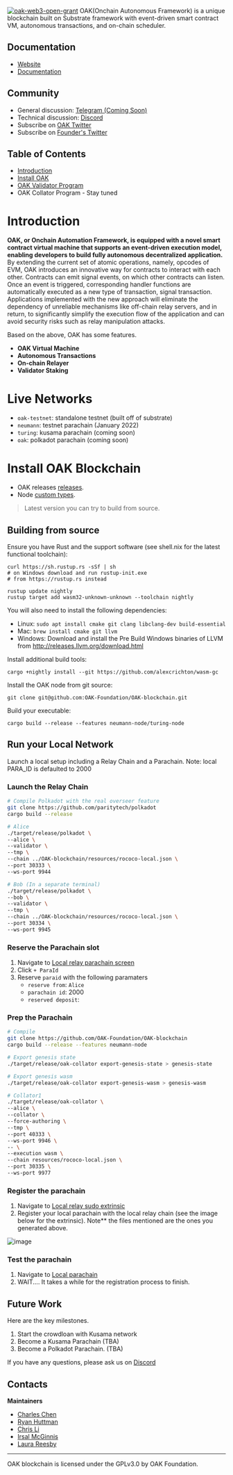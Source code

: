 <a href="https://github.com/w3f/Open-Grants-Program/pull/268"><img src="https://user-images.githubusercontent.com/2616844/113636716-e3857f80-9627-11eb-842a-dcb1e1a96689.png" alt="oak-web3-open-grant" /></a>
OAK(Onchain Autonomous Framework) is a unique blockchain built on Substrate framework with event-driven smart contract VM, autonomous transactions, and on-chain scheduler.

Documentation
----------

* [Website](https://oak.tech/)
* [Documentation](https://docs.oak.tech/)

Community
--------- 

* General discussion: [Telegram (Coming Soon)]()
* Technical discussion: [Discord](https://discord.gg/7W9UDvsbwh)
* Subscribe on [OAK Twitter](https://twitter.com/oak_network)
* Subscribe on [Founder's Twitter](https://twitter.com/chrisli2046)

Table of Contents
-----------------

* [Introduction](https://github.com/OAK-Foundation/OAK-blockchain#introduction)
* [Install OAK](https://github.com/OAK-Foundation/OAK-blockchain#install-oak-blockchain)
* [OAK Validator Program](https://github.com/OAK-Foundation/OAK-blockchain/blob/master/docs/validator-setup.md)
* OAK Collator Program - Stay tuned

Introduction
============

**OAK, or Onchain Automation Framework, is equipped with a novel smart contract virtual machine that supports an event-driven execution model, enabling developers to build fully autonomous decentralized application.** By extending the current set of atomic operations, namely, opcodes of EVM, OAK introduces an innovative way for contracts to interact with each other. Contracts can emit signal events, on which other contracts can listen. Once an event is triggered, corresponding handler functions are automatically executed as a new type of transaction, signal transaction. Applications implemented with the new approach will eliminate the dependency of unreliable mechanisms like off-chain relay servers, and in return, to significantly simplify the execution flow of the application and can avoid security risks such as relay manipulation attacks.

Based on the above, OAK has some features.
- **OAK Virtual Machine**
- **Autonomous Transactions**
- **On-chain Relayer**
- **Validator Staking**

Live Networks
============

- `oak-testnet`: standalone testnet (built off of substrate)
- `neumann`: testnet parachain (January 2022)
- `turing`: kusama parachain (coming soon)
- `oak`: polkadot parachain (coming soon)

Install OAK Blockchain 
=============

* OAK releases [releases](https://github.com/OAK-Foundation/OAK-blockchain/releases).
* Node [custom types](). 

> Latest version you can try to build from source.

Building from source
--------------------

Ensure you have Rust and the support software (see shell.nix for the latest functional toolchain):

    curl https://sh.rustup.rs -sSf | sh
    # on Windows download and run rustup-init.exe
    # from https://rustup.rs instead

    rustup update nightly
    rustup target add wasm32-unknown-unknown --toolchain nightly

You will also need to install the following dependencies:

* Linux: `sudo apt install cmake git clang libclang-dev build-essential`
* Mac: `brew install cmake git llvm`
* Windows: Download and install the Pre Build Windows binaries of LLVM from http://releases.llvm.org/download.html

Install additional build tools:

    cargo +nightly install --git https://github.com/alexcrichton/wasm-gc

Install the OAK node from git source:

    git clone git@github.com:OAK-Foundation/OAK-blockchain.git    

Build your executable:

    cargo build --release --features neumann-node/turing-node

Run your Local Network
-----------

Launch a local setup including a Relay Chain and a Parachain.
Note: local PARA_ID is defaulted to 2000

### Launch the Relay Chain

```bash
# Compile Polkadot with the real overseer feature
git clone https://github.com/paritytech/polkadot
cargo build --release

# Alice
./target/release/polkadot \
--alice \
--validator \
--tmp \
--chain ../OAK-blockchain/resources/rococo-local.json \
--port 30333 \
--ws-port 9944

# Bob (In a separate terminal)
./target/release/polkadot \
--bob \
--validator \
--tmp \
--chain ../OAK-blockchain/resources/rococo-local.json \
--port 30334 \
--ws-port 9945
```

### Reserve the Parachain slot

1. Navigate to [Local relay parachain screen](https://polkadot.js.org/apps/?rpc=ws%3A%2F%2F127.0.0.1%3A9944#/parachains/parathreads)
2. Click `+ ParaId`
3. Reserve `paraid` with the following paramaters
    - `reserve from`: `Alice`
    - `parachain id`: 2000
    - `reserved deposit`: <whatever the default is>


### Prep the Parachain

```bash
# Compile
git clone https://github.com/OAK-Foundation/OAK-blockchain
cargo build --release --features neumann-node

# Export genesis state
./target/release/oak-collator export-genesis-state > genesis-state

# Export genesis wasm
./target/release/oak-collator export-genesis-wasm > genesis-wasm

# Collator1
./target/release/oak-collator \
--alice \
--collator \
--force-authoring \
--tmp \
--port 40333 \
--ws-port 9946 \
-- \
--execution wasm \
--chain resources/rococo-local.json \
--port 30335 \
--ws-port 9977 
```

### Register the parachain

1. Navigate to [Local relay sudo extrinsic](https://polkadot.js.org/apps/?rpc=ws%3A%2F%2F127.0.0.1%3A9944#/sudo)
2. Register your local parachain with the local relay chain (see the image below for the extrinsic). 
Note** the files mentioned are the ones you generated above.

![image](https://user-images.githubusercontent.com/2915325/99548884-1be13580-2987-11eb-9a8b-20be658d34f9.png)


### Test the parachain

1. Navigate to [Local parachain](https://polkadot.js.org/apps/?rpc=ws%3A%2F%2F127.0.0.1%3A9946#/explorer)
2. WAIT.... It takes a while for the registration process to finish. 

Future Work
------------
Here are the key milestones.

1. Start the crowdloan with Kusama network
2. Become a Kusama Parachain (TBA)
3. Become a Polkadot Parachain. (TBA)

If you have any questions, please ask us on [Discord](https://discord.gg/7W9UDvsbwh)

Contacts
--------

**Maintainers**

* [Charles Chen](https://github.com/imstar15)
* [Ryan Huttman](https://github.com/rhuttman)
* [Chris Li](https://github.com/chrisli30)
* [Irsal McGinnis](https://github.com/irsal)
* [Laura Reesby](https://github.com/lreesby)

* * *

OAK blockchain is licensed under the GPLv3.0 by OAK Foundation.
